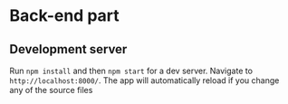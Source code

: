 # Back-end part

## Development server

Run `npm install` and then `npm start` for a dev server. Navigate to `http://localhost:8000/`. The app will automatically reload if you change any of the source files
